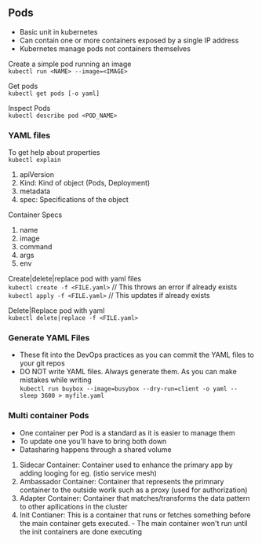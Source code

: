 
## Pods
- Basic unit in kubernetes
- Can contain one or more containers exposed by a single IP address
- Kubernetes manage pods not containers themselves

Create a simple pod running an image <br>
`kubectl run <NAME> --image=<IMAGE>`

Get pods <br>
`kubectl get pods [-o yaml]`

Inspect Pods <br>
`kubectl describe pod <POD_NAME>`

### YAML files

To get help about properties <br>
`kubectl explain`

1. apiVersion
2. Kind: Kind of object (Pods, Deployment)
3. metadata
4. spec: Specifications of the object

Container Specs
1. name
2. image
3. command
4. args
5. env

Create|delete|replace pod with yaml files<br>
`kubectl create -f <FILE.yaml>` // This throws an error if already exists <br>
`kubectl apply -f <FILE.yaml>` // This updates if already exists

Delete|Replace pod with yaml<br>
`kubectl delete|replace -f <FILE.yaml>`

### Generate YAML Files
- These fit into the DevOps practices as you can commit the YAML files to your git repos
- DO NOT write YAML files. Always generate them. As you can make mistakes while writing <br>
`kubectl run buybox --image=busybox --dry-run=client -o yaml -- sleep 3600 > myfile.yaml` 

### Multi container Pods
- One container per Pod is a standard as it is easier to manage them
- To update one you'll have to bring both down
- Datasharing happens through a shared volume

1. Sidecar Container: Container used to enhance the primary app by adding looging for eg. (istio service mesh)
2. Ambassador Container: Container that represents the primnary container to the outside worlk such as a proxy (used for authorization)
3. Adapter Container: Container that matches/transforms the data pattern to other apllications in the cluster
4. Init Contianer: This is a container that runs or fetches something before the main container gets executed.
            - The main container won't run until the init containers are done executing
